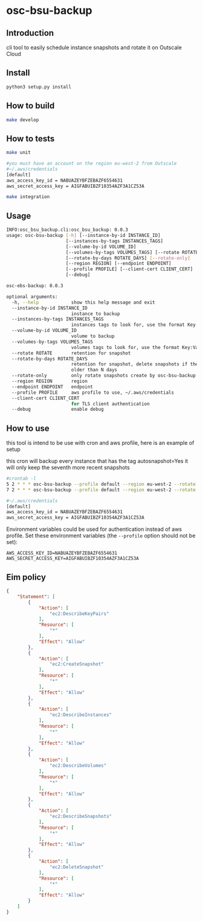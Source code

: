 # osc-bsu-backup

## Introduction

cli tool to easily schedule instance snapshots and rotate it on Outscale Cloud

## Install

```bash
python3 setup.py install
```

## How to build

```bash
make develop
```

## How to tests

```bash
make unit
```

```bash
#you must have an account on the region eu-west-2 from Outscale
#~/.aws/credentials
[default]
aws_access_key_id = NABUAZEYBFZEBAZF6554631
aws_secret_access_key = AIGFABUIBZF10354AZF3A1CZ53A

make integration
```

## Usage

```bash
INFO:osc_bsu_backup.cli:osc_bsu_backup: 0.0.3
usage: osc-bsu-backup [-h] [--instance-by-id INSTANCE_ID]
                      [--instances-by-tags INSTANCES_TAGS]
                      [--volume-by-id VOLUME_ID]
                      [--volumes-by-tags VOLUMES_TAGS] [--rotate ROTATE]
                      [--rotate-by-days ROTATE_DAYS] [--rotate-only]
                      [--region REGION] [--endpoint ENDPOINT]
                      [--profile PROFILE] [--client-cert CLIENT_CERT]
                      [--debug]

osc-ebs-backup: 0.0.3

optional arguments:
  -h, --help            show this help message and exit
  --instance-by-id INSTANCE_ID
                        instance to backup
  --instances-by-tags INSTANCES_TAGS
                        instances tags to look for, use the format Key:Value
  --volume-by-id VOLUME_ID
                        volume to backup
  --volumes-by-tags VOLUMES_TAGS
                        volumes tags to look for, use the format Key:Value
  --rotate ROTATE       retention for snapshot
  --rotate-by-days ROTATE_DAYS
                        retention for snapshot, delete snapshots if there are
                        older than N days
  --rotate-only         only rotate snapshots create by osc-bsu-backup
  --region REGION       region
  --endpoint ENDPOINT   endpoint
  --profile PROFILE     aws profile to use, ~/.aws/credentials
  --client-cert CLIENT_CERT
                        for TLS client authentication
  --debug               enable debug
```

## How to use

this tool is intend to be use with cron and aws profile, here is an example of setup

this cron will backup every instance that has the tag autosnapshot=Yes
it will only keep the seventh more recent snapshots

```bash
#crontab -l
5 2 * * * osc-bsu-backup --profile default --region eu-west-2 --rotate 7 --instances-by-tags 'autosnapshot:Yes'
7 2 * * * osc-bsu-backup --profile default --region eu-west-2 --rotate 7 --client-cert /home/remi/test1.pem --instances-by-tags 'autosnapshot:Yes'
```

```bash
#~/.aws/credentials
[default]
aws_access_key_id = NABUAZEYBFZEBAZF6554631
aws_secret_access_key = AIGFABUIBZF10354AZF3A1CZ53A
```

Environment variables could be used for authentication instead of aws profile. Set these environment variables (the `--profile` option should not be set):

```
AWS_ACCESS_KEY_ID=NABUAZEYBFZEBAZF6554631
AWS_SECRET_ACCESS_KEY=AIGFABUIBZF10354AZF3A1CZ53A
```

## Eim policy

```json
{
    "Statement": [
        {
            "Action": [
                "ec2:DescribeKeyPairs"
            ],
            "Resource": [
                "*"
            ],
            "Effect": "Allow"
        },
        {
            "Action": [
                "ec2:CreateSnapshot"
            ],
            "Resource": [
                "*"
            ],
            "Effect": "Allow"
        },
        {
            "Action": [
                "ec2:DescribeInstances"
            ],
            "Resource": [
                "*"
            ],
            "Effect": "Allow"
        },
        {
            "Action": [
                "ec2:DescribeVolumes"
            ],
            "Resource": [
                "*"
            ],
            "Effect": "Allow"
        },
        {
            "Action": [
                "ec2:DescribeSnapshots"
            ],
            "Resource": [
                "*"
            ],
            "Effect": "Allow"
        },
        {
            "Action": [
                "ec2:DeleteSnapshot"
            ],
            "Resource": [
                "*"
            ],
            "Effect": "Allow"
        }
    ]
}
```
